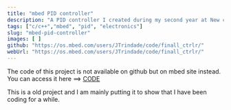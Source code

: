 ```yaml
---
title: "mbed PID controller"
description: "A PID controller I created during my second year at New castle Univerity. It controls a buggie car that follows a line based on voltage variation detected by sensors attached to the car."
tags: ["c/c++","mbed", "pid", "electronics"]
slug: "mbed-pid-controller"
images: [ ]
github: "https://os.mbed.com/users/JTrindade/code/finall_ctrlr/"
webUrl: "https://os.mbed.com/users/JTrindade/code/finall_ctrlr/"
---
```


The code of this project is not available on github but on mbed site instead. You can access it here ==> [CODE](https://os.mbed.com/users/JTrindade/code/finall_ctrlr/)

This is a old project and I am mainly putting it to show that I have been coding for a while.
